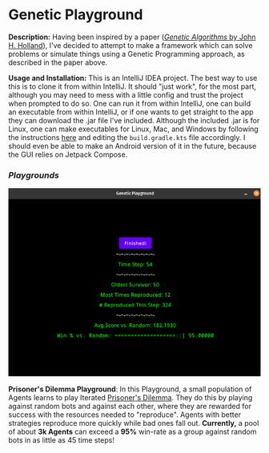 # Genetic Playground

**Description:** Having been inspired by a paper ([*Genetic Algorithms* by John H. Holland](http://www2.econ.iastate.edu/tesfatsi/holland.GAIntro.htm)), I've decided to attempt to make a framework which can solve problems or simulate things using a Genetic Programming approach, as described in the paper above.

**Usage and Installation:** This is an IntelliJ IDEA project. The best way to use this is to clone it from within IntelliJ. It should "just work", for the most part, although you may need to mess with a little config and trust the project when prompted to do so. One can run it from within IntelliJ, one can build an executable from within IntelliJ, or if one wants to get straight to the app they can download the .jar file I've included. Although the included .jar is for Linux, one can make executables for Linux, Mac, and Windows by following the instructions [here](https://github.com/JetBrains/compose-jb/blob/master/tutorials/Native_distributions_and_local_execution/README.md) and editing the `build.gradle.kts` file accordingly. I should even be able to make an Android version of it in the future, because the GUI relies on Jetpack Compose.

### *Playgrounds*

![PrisonersDilemmaPlayground](images/geneticPlaygroundScreen7.png)

**Prisoner's Dilemma Playground**: In this Playground, a small population of Agents learns to play Iterated [Prisoner's Dilemma](https://en.wikipedia.org/wiki/Prisoner%27s_dilemma). They do this by playing against random bots and against each other, where they are rewarded for success with the resources needed to "reproduce". Agents with better strategies reproduce more quickly while bad ones fall out. **Currently,** a pool of about **3k Agents** can exceed a **95%** win-rate as a group against random bots in as little as 45 time steps!